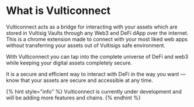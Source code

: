 # What is Vulticonnect

Vulticonnect acts as a bridge for interacting with your assets which are stored in Vultisig Vaults through any Web3 and DeFi dApp over the internet.\
This is a chrome extension made to connect with your most liked web apps without transferring your assets out of Vultisigs safe environment.

With Vulticonnect you can tap into the complete universe of DeFi and web3 while keeping your digital assets completely secure.&#x20;

It is a secure and efficient way to interact with DeFi in the way you want — know that your assets are secure and accessible at any time.

{% hint style="info" %}
Vulticonnect is currently under development and will be adding more features and chains.
{% endhint %}

